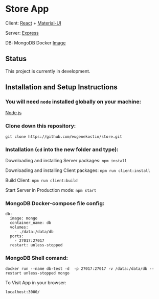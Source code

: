 # Store App

Client: [React](https://reactjs.org/) + [Material-UI](https://mui.com/)

Server: [Express](https://expressjs.com/)

DB: MongoDB Docker [Image](https://hub.docker.com/_/mongo)

## Status
This project is currently in development.

## Installation and Setup Instructions

### You will need `node` installed globally on your machine:

[Node.js](https://nodejs.org/)

### Clone down this repository:

`git clone https://github.com/eugenekostin/store.git`

### Installation (`cd` into the new folder and type):

Downloading and installing Server packages: `npm install`

Downloading and installing Client packages: `npm run client:install`

Build Client: `npm run client:build`

Start Server in Production mode: `npm start`

### MongoDB Docker-compose file config:

```
db:
  image: mongo
  container_name: db
  volumes:
    - ./data:/data/db
  ports:
    - 27017:27017
  restart: unless-stopped
```

### MongoDB Shell comand:

`docker run --name db-test -d  -p 27017:27017 -v /data:/data/db --restart unless-stopped mongo`

To Visit App in your browser:

`localhost:3000/`
